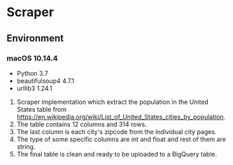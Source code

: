 # Scraper

## Environment
### macOS 10.14.4
* Python 3.7
* beautifulsoup4 4.7.1
* urllib3 1.24.1


1. Scraper implementation which extract the population in the United States table from https://en.wikipedia.org/wiki/List_of_United_States_cities_by_population.
2. The table contains 12 columns and 314 rows. 
3. The last column is each city's zipcode from the individual city pages.
4. The type of some specific columns are int and float and rest of them are string.
5. The final table is clean and ready to be uploaded to a BigQuery table. 
